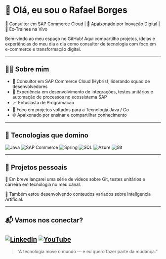 # 👋 Olá, eu sou o Rafael Borges

🔧 Consultor em SAP Commerce Cloud | 🧠 Apaixonado por Inovação Digital | 🚀 Ex-Trainee na Vivo

Bem-vindo ao meu espaço no GitHub! Aqui compartilho projetos, ideias e experiências do meu dia a dia como consultor de tecnologia com foco em e-commerce e transformação digital. 

---

## 👨‍💻 Sobre mim

- 💼 Consultor em SAP Commerce Cloud (Hybris), liderando squad de desenvolvedores
- 🧪 Experiência em desenvolvimento de integrações, testes unitários e automação de processos no ecossistema SAP
- 📈 Entusiasta de Programacao 
- 📱 Foco em projetos voltados para a Tecnologia Java  / Go
- 🌐 Apaixonado por ensinar e compartilhar conhecimento

---

## 🧠 Tecnologias que domino

![Java](https://img.shields.io/badge/Java-ED8B00?style=for-the-badge&logo=openjdk&logoColor=white)
![SAP Commerce](https://img.shields.io/badge/SAP%20Commerce-0FAAFF?style=for-the-badge&logo=sap&logoColor=white)
![Spring](https://img.shields.io/badge/Spring-6DB33F?style=for-the-badge&logo=spring&logoColor=white)
![SQL](https://img.shields.io/badge/SQL-003B57?style=for-the-badge&logo=sqlite&logoColor=white)
![Azure](https://img.shields.io/badge/Azure-0078D4?style=for-the-badge&logo=microsoft&logoColor=white)
![Git](https://img.shields.io/badge/Git-F05032?style=for-the-badge&logo=git&logoColor=white)


---
<!-- 
## 📂 Meus principais repositórios

| Projeto | Descrição | Tecnologias |
|--------|-----------|-------------|
| [`sap-commerce-db-sync`](https://github.com/seu-usuario/sap-commerce-db-sync) | 🔄 Script de sincronização de base de dados para SAP Commerce Cloud com credenciais dinâmicas | Java, Groovy, SQL |
| [`ecommerce-insights-dashboard`](https://github.com/seu-usuario/ecommerce-insights-dashboard) | 📊 Dashboard com Elastic + Kibana para análise de comportamento de usuários | ElasticSearch, Kibana, Logstash |
| [`vivo-b2b-migration`](https://github.com/seu-usuario/vivo-b2b-migration) | 📦 Migração de dados e estrutura de B2B para SAP Commerce | Java, ImpEx, FlexibleSearch |

---
-->

## 🧪 Projetos pessoais

🎯 Em breve lançarei uma série de vídeos sobre Git, testes unitários e carreira em tecnologia no meu canal.

📌 Também estou desenvolvendo conteudos variados sobre Inteligencia Artificial.

---

## 📬 Vamos nos conectar?

[![LinkedIn](https://img.shields.io/badge/LinkedIn-0A66C2?style=for-the-badge&logo=linkedin&logoColor=white)](https://www.linkedin.com/in/rafaelborges00/)
[![YouTube](https://img.shields.io/badge/-YouTube-FF0000?style=for-the-badge&logo=youtube&logoColor=white)](https://www.youtube.com/@seu-canal)
---

> “A tecnologia move o mundo — e eu quero fazer parte da mudança.”


<!--
**GeekCoder935/GeekCoder935** is a ✨ _special_ ✨ repository because its `README.md` (this file) appears on your GitHub profile.

Here are some ideas to get you started:

- 🔭 I’m currently working on ...
- 🌱 I’m currently learning ...
- 👯 I’m looking to collaborate on ...
- 🤔 I’m looking for help with ...
- 💬 Ask me about ...
- 📫 How to reach me: ...
- 😄 Pronouns: ...
- ⚡ Fun fact: ...
-->

